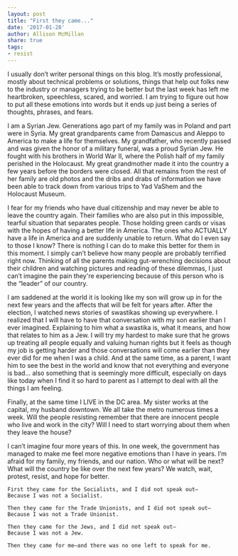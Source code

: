 ```yaml
---
layout: post
title: "First they came..."
date: '2017-01-28'
author: Allison McMillan
share: true
tags:
- resist
---
```


I usually don’t writer personal things on this blog. It’s mostly professional, mostly about technical problems or solutions, things that help out folks new to the industry or managers trying to be better but the last week has left me heartbroken, speechless, scared, and worried. I am trying to figure out how to put all these emotions into words but it ends up just being a series of thoughts, phrases, and fears.

I am a Syrian Jew. Generations ago part of my family was in Poland and part were in Syria. My great grandparents came from Damascus and Aleppo to America to make a life for themselves. My grandfather, who recently passed and was given the honor of a military funeral, was a proud Syrian Jew. He fought with his brothers in World War II, where the Polish half of my family perished in the Holocaust. My great grandmother made it into the country a few years before the borders were closed. All that remains from the rest of her family are old photos and the dribs and drabs of information we have been able to track down from various trips to Yad VaShem and the Holocaust Museum.

I fear for my friends who have dual citizenship and may never be able to leave the country again. Their families who are also put in this impossible, tearful situation that separates people. Those holding green cards or visas with the hopes of having a better life in America. The ones who ACTUALLY have a life in America and are suddenly unable to return. What do I even say to those I know? There is nothing I can do to make this better for them in this moment. I simply can’t believe how many people are probably terrified right now. Thinking of all the parents making gut-wrenching decisions about their children and watching pictures and reading of these dilemmas, I just can’t imagine the pain they're experiencing because of this person who is the “leader” of our country.

I am saddened at the world it is looking like my son will grow up in for the next few years and the affects that will be felt for years after. After the election, I watched news stories of swastikas showing up everywhere. I realized that I will have to have that conversation with my son earlier than I ever imagined. Explaining to him what a swastika is, what it means, and how that relates to him as a Jew. I will try my hardest to make sure that he grows up treating all people equally and valuing human rights but it feels as though my job is getting harder and those conversations will come earlier than they ever did for me when I was a child. And at the same time, as a parent, I want him to see the best in the world and know that not everything and everyone is bad… also something that is seemingly more difficult, especially on days like today when I find it so hard to parent as I attempt to deal with all the things I am feeling.

Finally, at the same time I LIVE in the DC area. My sister works at the capital, my husband downtown. We all take the metro numerous times a week. Will the people resisting remember that there are innocent people who live and work in the city? Will I need to start worrying about them when they leave the house?

I can’t imagine four more years of this. In one week, the government has managed to make me feel more negative emotions than I have in years. I’m afraid for my family, my friends, and our nation. Who or what will be next? What will the country be like over the next few years? We watch, wait, protest, resist, and hope for better.

```
First they came for the Socialists, and I did not speak out—
Because I was not a Socialist.

Then they came for the Trade Unionists, and I did not speak out—
Because I was not a Trade Unionist.

Then they came for the Jews, and I did not speak out—
Because I was not a Jew.

Then they came for me—and there was no one left to speak for me.
```
